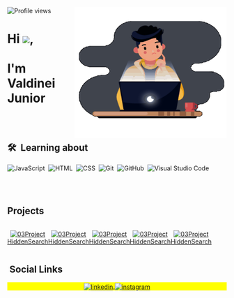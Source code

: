 <img
  align="right"
  width="350em"
  height="300em"
  src="https://github.com/ValdineiJunior/ValdineiJunior/blob/main/animation_500_kv8i962g.gif"
/>

<p align="left">
  <img
    src="https://komarev.com/ghpvc/?username=valdineijunior&color=red"
    alt="Profile views"
  />
</p>

<h1>
  Hi
  <img
    src="https://raw.githubusercontent.com/kaueMarques/kaueMarques/master/hi.gif"
    width="30px"
  />, <br /><br />
  I'm Valdinei Junior
</h1>

<br /><br />

## 🛠 &nbsp;Learning about
![JavaScript](https://img.shields.io/badge/-JavaScript-05122A?style=flat&logo=javascript)&nbsp;
![HTML](https://img.shields.io/badge/-HTML-05122A?style=flat&logo=HTML5)&nbsp;
![CSS](https://img.shields.io/badge/-CSS-05122A?style=flat&logo=CSS3&logoColor=1572B6)&nbsp;
![Git](https://img.shields.io/badge/-Git-05122A?style=flat&logo=git)&nbsp;
![GitHub](https://img.shields.io/badge/-GitHub-05122A?style=flat&logo=github)&nbsp;
![Visual Studio
Code](https://img.shields.io/badge/-Visual%20Studio%20Code-05122A?style=flat&logo=visual-studio-code&logoColor=007ACC)&nbsp;

<br /><br />

<h2>Projects</h2>

<div style="display: flex">
  <br />
  <!-- ---init project--- -->
  <p align="center">
    <a href="https://valdineijunior.github.io/HiddenSearch/" target="_blank">
      <img
        alt="03Project"
        src="https://github.com/ValdineiJunior/HiddenSearch/blob/main/assets/Screenshot.png"
        height="30"
        width="40"
      />
    </a>
    <br />
    <a href="https://github.com/ValdineiJunior/HiddenSearch">HiddenSearch</a>
  </p>
  <!-- ---finish project--- -->
  <!-- ---init project--- -->
  <p align="center">
    <a
      href="https://valdineijunior.github.io/RotatingNavigation/"
      target="_blank"
    >
      <img
        alt="03Project"
        src="https://github.com/ValdineiJunior/RotatingNavigation/blob/main/assets/Screenshot.png"
        height="30"
        width="40"
      />
    </a>
    <br />
    <a href="https://github.com/ValdineiJunior/RotatingNavigation"
      >HiddenSearch</a
    >
  </p>
  <!-- ---finish project--- -->
  <!-- ---init project--- -->
  <p align="center">
    <a href="https://valdineijunior.github.io/ProgressSteps/" target="_blank">
      <img
        alt="03Project"
        src="https://github.com/ValdineiJunior/ProgressSteps/blob/main/assets/Screenshot.png"
        height="30"
        width="40"
      />
    </a>
    <br />
    <a href="https://github.com/ValdineiJunior/ProgressSteps">HiddenSearch</a>
  </p>
  <!-- ---finish project--- -->
  <!-- ---init project--- -->
  <p align="center">
    <a href="https://valdineijunior.github.io/ExpendingCards/" target="_blank">
      <img
        alt="03Project"
        src="https://github.com/ValdineiJunior/ExpendingCards/blob/main/assets/Screenshot.png"
        height="30"
        width="40"
      />
    </a>
    <br />
    <a href="https://github.com/ValdineiJunior/ExpendingCards">HiddenSearch</a>
  </p>
  <!-- ---finish project--- -->
  <!-- ---init project--- -->
  <p align="center">
    <a href="https://valdineijunior.github.io/OriginSix/" target="_blank">
      <img
        alt="03Project"
        src="https://github.com/ValdineiJunior/OriginSix/blob/main/assets/Screenshot.png"
        height="30"
        width="40"
      />
    </a>
    <br />
    <a href="https://github.com/ValdineiJunior/OriginSix">HiddenSearch</a>
  </p>
  <!-- ---finish project--- -->
</div>

## &nbsp;Social Links

<p align="center" style="background: yellow">
  <a
    href="https://www.linkedin.com/in/valdinei-de-paula-junior-009634230/"
    target="_blank"
  >
    <img
      align="center"
      src="https://img.shields.io/badge/-ValdineiJunior-05122A?style=flat&logo=linkedin"
      alt="linkedin"
    />
  </a>
  <a href="https://www.instagram.com/valdineidepaulajunior/" target="_blank">
    <img
      align="center"
      src="https://img.shields.io/badge/-ValdineiJunior-05122A?style=flat&logo=instagram"
      alt="instagram"
    />
  </a>
</p>
 
